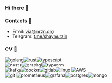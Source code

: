 ### Hi there 👋

### Contacts 💬
- Email: via@mrzn.org
- Telegram: [t.me/shaymurzin](https://t.me/shaymurzin)

### CV :eyes:
![golang](https://img.shields.io/badge/go-%2300ADD8.svg?&style=for-the-badge&logo=go&logoColor=white)![rust](https://img.shields.io/badge/rust-dea584.svg?&style=for-the-badge&logo=rust&logoColor=white)![typescript](https://img.shields.io/badge/TypeScript-3178c6.svg?&style=for-the-badge&logo=TypeScript&logoColor=white)  
![nestjs](https://img.shields.io/badge/nestjs-e0234e.svg?&style=for-the-badge&logo=nestjs&logoColor=white)![graphql](https://img.shields.io/badge/graphql-e632ad.svg?&style=for-the-badge&logo=GraphQL&logoColor=white)![typeorm](https://img.shields.io/badge/typeorm-fe0902.svg?&style=for-the-badge&logo=TypeORM&logoColor=white)  
![kafka](https://img.shields.io/badge/kafka%20-%23000000.svg?&style=for-the-badge&logo=apache%20kafka&logoColor=white)![docker](https://img.shields.io/badge/docker-%232496ED.svg?&style=for-the-badge&logo=docker&logoColor=white)![gitlab](https://img.shields.io/badge/GitLab-F0F0F0.svg?&style=for-the-badge&logo=gitlab&logoColor=white)![linux](https://img.shields.io/badge/Linux-fff.svg?&style=for-the-badge&logo=linux&logoColor=black) ![AWS](https://img.shields.io/badge/AWS-232f3e.svg?&style=for-the-badge&logo=amazon&logoColor=white)  
![git](https://img.shields.io/badge/git%20-%23F05033.svg?&style=for-the-badge&logo=git&logoColor=white)
![prometheus](https://img.shields.io/badge/prometheus%20-%23E6522C.svg?&style=for-the-badge&logo=prometheus&logoColor=white)![grafana](https://img.shields.io/badge/grafana-f0f0f0.svg?&style=for-the-badge&logo=grafana)![postgres](https://img.shields.io/badge/postgres-%23316192.svg?&style=for-the-badge&logo=postgresql&logoColor=white)![mongo](https://img.shields.io/badge/mongo-fff.svg?&style=for-the-badge&logo=mongodb)  
